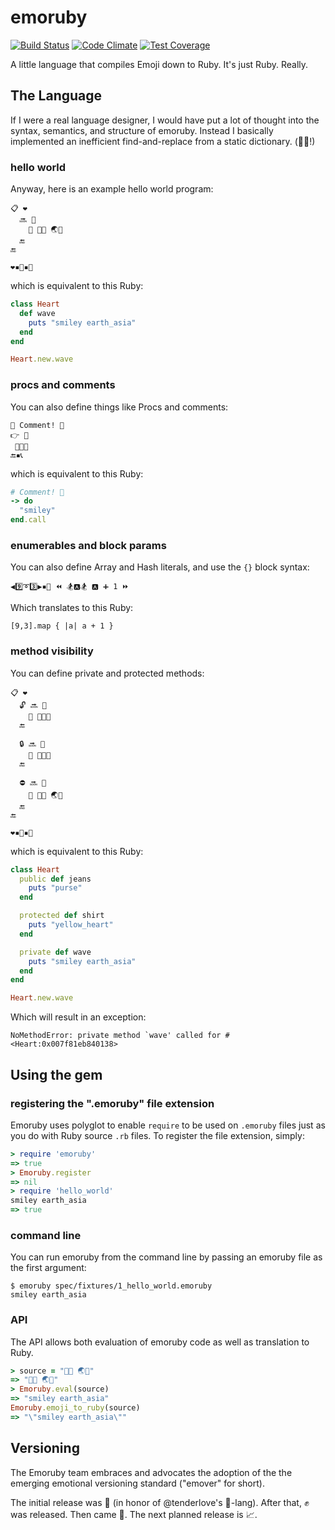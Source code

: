 # emoruby

[![Build Status](https://travis-ci.org/searls/emoruby.svg?branch=master)](https://travis-ci.org/searls/emoruby) [![Code Climate](https://codeclimate.com/github/searls/emoruby/badges/gpa.svg)](https://codeclimate.com/github/searls/emoruby) [![Test Coverage](https://codeclimate.com/github/searls/emoruby/badges/coverage.svg)](https://codeclimate.com/github/searls/emoruby)

A little language that compiles Emoji down to Ruby. It's just Ruby. Really.

## The Language

If I were a real language designer, I would have put a lot of thought into the syntax, semantics, and structure of emoruby. Instead I basically implemented an inefficient find-and-replace from a static dictionary. (🐄🎩!)

### hello world

Anyway, here is an example hello world program:

```emoruby
📋 ❤️
  🔜 👋
    👀 💬😃 🌏💬
  🔚
🔚

❤️▪️🐣▪️👋
```

which is equivalent to this Ruby:

``` ruby
class Heart
  def wave
    puts "smiley earth_asia"
  end
end

Heart.new.wave
```

### procs and comments

You can also define things like Procs and comments:

```emoruby
💭 Comment! 👋
👉 🔨
 💬😃💬
🔚▪️📞
```

which is equivalent to this Ruby:

```ruby
# Comment! 👋
-> do
  "smiley"
end.call
```

### enumerables and block params

You can also define Array and Hash literals, and use the `{}` block syntax:

```emoruby
◀️9️⃣➰3️⃣▶️▪️📍 ⏪ 🏂🅰🏂 🅰 ➕ 1 ⏩
```

Which translates to this Ruby:

```
[9,3].map { |a| a + 1 }
```

### method visibility

You can define private and protected methods:

```emoruby
📋 ❤️
  🔓 🔜 👖
    👀 💬👛💬
  🔚

  🔒️ 🔜 👕
    👀 💬💛💬
  🔚

  ⛔️ 🔜 👋
    👀 💬😃 🌏💬
  🔚
🔚

❤️▪️🐣▪️👋
```

which is equivalent to this Ruby:

```ruby
class Heart
  public def jeans
    puts "purse"
  end

  protected def shirt
    puts "yellow_heart"
  end

  private def wave
    puts "smiley earth_asia"
  end
end

Heart.new.wave
```

Which will result in an exception:

```
NoMethodError: private method `wave' called for #<Heart:0x007f81eb840138>
```

## Using the gem

### registering the ".emoruby" file extension

Emoruby uses polyglot to enable `require` to be used on `.emoruby` files just as you do with Ruby source `.rb` files. To register the file extension, simply:

```ruby
> require 'emoruby'
=> true
> Emoruby.register
=> nil
> require 'hello_world'
smiley earth_asia
=> true
```

### command line

You can run emoruby from the command line by passing an emoruby file as the first argument:

```shell
$ emoruby spec/fixtures/1_hello_world.emoruby
smiley earth_asia
```

### API

The API allows both evaluation of emoruby code as well as translation to Ruby.

```ruby
> source = "💬😃 🌏💬"
=> "💬😃 🌏💬"
> Emoruby.eval(source)
=> "smiley earth_asia"
Emoruby.emoji_to_ruby(source)
=> "\"smiley earth_asia\""
```

## Versioning

The Emoruby team embraces and advocates the adoption of the the emerging emotional versioning standard ("emover" for short).

The initial release was 💩 (in honor of @tenderlove's 💩-lang). After that, ✊ was released. Then came 🐷. The next planned release is 📈.

